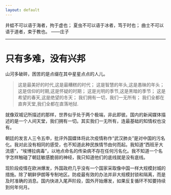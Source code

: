 ```yaml
---
layout: default
---
```

井蛙不可以语于海者，拘于虚也；
夏虫不可以语于冰者，笃于时也；
曲士不可以语于道者，束于教也。
——庄子

* * *

# 只有多难，没有兴邦

山河多破碎，困苦的是点缀在其中星星点点的人儿。

>这是最美好的时代,这是最糟糕的时代；
>这是智慧的年头,这是愚昧的年头；
>这是信仰的时期,这是怀疑的时期；
>这是光明的季节,这是黑暗的季节；
>这是希望的春天,这是绝望的冬天；
>我们拥有一切，我们一无所有；
>我们全都在直奔天堂,我们全都在直落地狱.

就像双城记所描述的那样，世界似乎处于两个极端，非此即彼。国内的新闻媒体描述的是一个人间天堂，我们拥有一切。其实我们一无所有，连最基础的知情权也没有。

朝廷的发言人三令五申，批评外国媒体将此次疫情称作“武汉肺炎”是对中国的污名化。我对此没有相同的感受，也不知道此种民族情节由何而起。我知道“西班牙大流感”，“埃博拉病毒”，以地点命名的传染病不存在任何污名化。我不知道一个名字怎样触碰了朝廷敏感脆弱的神经，我只知道他们的底线就是没有底线。

现阶段疫情在欧洲爆发，外国政府几乎没有一个国家采取像中国一样大规模封城的措施。除了朝鲜伊朗等专制地区。防疫最有效的办法并非大规模封锁和隔离，而是及时准确的消息。国内快进入尾声阶段，国外开始爆发，如果反复循环不知要持续到何年何月。

